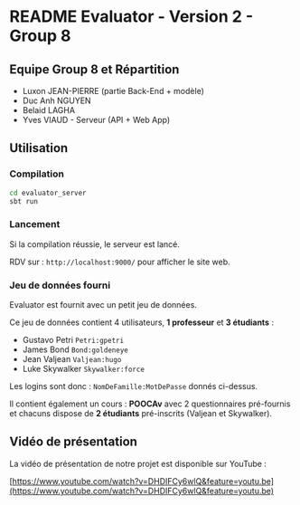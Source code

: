 # README Evaluator - Version 2 - Group 8

## Equipe Group 8 et Répartition

- Luxon JEAN-PIERRE (partie Back-End + modèle)
- Duc Anh NGUYEN
- Belaid LAGHA
- Yves VIAUD - Serveur (API + Web App)

## Utilisation

### Compilation

```bash
cd evaluator_server
sbt run
```

### Lancement

Si la compilation réussie, le serveur est lancé.

RDV sur : `http://localhost:9000/` pour afficher le site web.

### Jeu de données fourni

Evaluator est fournit avec un petit jeu de données.

Ce jeu de données contient 4 utilisateurs, **1 professeur** et **3 étudiants** :

  * Gustavo Petri `Petri:gpetri`
  * James Bond `Bond:goldeneye`
  * Jean Valjean `Valjean:hugo`
  * Luke Skywalker `Skywalker:force`

Les logins sont donc : `NomDeFamille:MotDePasse` donnés ci-dessus.

Il contient également un cours : **POOCAv** avec 2 questionnaires pré-fournis et chacuns dispose de **2 étudiants** pré-inscrits (Valjean et Skywalker).

## Vidéo de présentation

La vidéo de présentation de notre projet est disponible sur YouTube :

[https://www.youtube.com/watch?v=DHDIFCy6wlQ&feature=youtu.be](https://www.youtube.com/watch?v=DHDIFCy6wlQ&feature=youtu.be)
